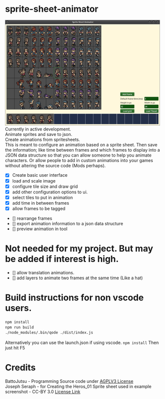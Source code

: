 # sprite-sheet-animator

![screenshot of sprite sheet animator](screen.png)
Currently in active development. \
Animate sprites and save to json. \
Create animations from spritesheets. \
This is meant to configure an animation based on a sprite sheet. Then save the information; like time between frames and which frames to display into a JSON data structure so that you can allow someone to help you animate characters. Or allow people to add in custom animations into your games without altering the source code (Mods perhaps).

-   [x] Create basic user interface
-   [x] load and scale image
-   [x] configure tile size and draw grid
-   [x] add other configuration options to ui.
-   [x] select tiles to put in animation
-   [x] add time in between frames
-   [x] allow frames to be tagged
-   [] rearrange frames
-   [] export animation information to a json data structure
-   [] preview animation in tool

# Not needed for my project. But may be added if interest is high.

-   [] allow translation animations.
-   [] add layers to animate two frames at the same time (Like a hat)

# Build instructions for non vscode users.

`npm install` \
`npm run build` \
`./node_modules/.bin/qode ./dist/index.js` \
\
Alternatively you can use the launch.json if using vscode.
`npm install`
Then just hit F5

# Credits

BattoJutsu - Programming Source code under [AGPLV3 License](LICENSE) \
Joseph Seraph - for Creating the Heros_01 Sprite sheet used in example screenshot - CC-BY 3.0 [License Link](https://github.com/Battojutsu/f_engine/blob/master/src/resources/sprites/Heroes_01/LICENSE)
